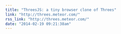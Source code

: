 ```yaml
---
title: "ThreesJS: a tiny browser clone of Threes"
link: "http://threes.meteor.com/"
rss_link: "http://threes.meteor.com/"
date: "2014-02-19 09:21:38am"
---
```

